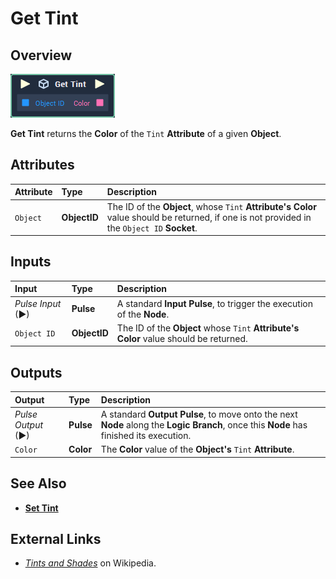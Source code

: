 # Get Tint

## Overview

![The Get Tint Node.](../../../.gitbook/assets/get-tint.PNG)

**Get Tint** returns the **Color** of the `Tint` **Attribute** of a given **Object**.

## Attributes

| Attribute | Type | Description |
| :--- | :--- | :--- |
| `Object` | **ObjectID** | The ID of the **Object**, whose `Tint` **Attribute's** **Color** value should be returned, if one is not provided in the `Object ID` **Socket**. |

## Inputs

| Input | Type | Description |
| :--- | :--- | :--- |
| _Pulse Input_ \(►\) | **Pulse** | A standard **Input Pulse**, to trigger the execution of the **Node**. |
| `Object ID` | **ObjectID** | The ID of the **Object** whose `Tint` **Attribute's** **Color** value should be returned. |

## Outputs

| Output | Type | Description |
| :--- | :--- | :--- |
| _Pulse Output_ \(►\) | **Pulse** | A standard **Output Pulse**, to move onto the next **Node** along the **Logic Branch**, once this **Node** has finished its execution. |
| `Color` | **Color** | The **Color** value of the **Object's** `Tint` **Attribute**. |

## See Also

* [**Set Tint**](set-tint.md)

## External Links

* [_Tints and Shades_](https://en.wikipedia.org/wiki/Tints_and_shades) on Wikipedia.

